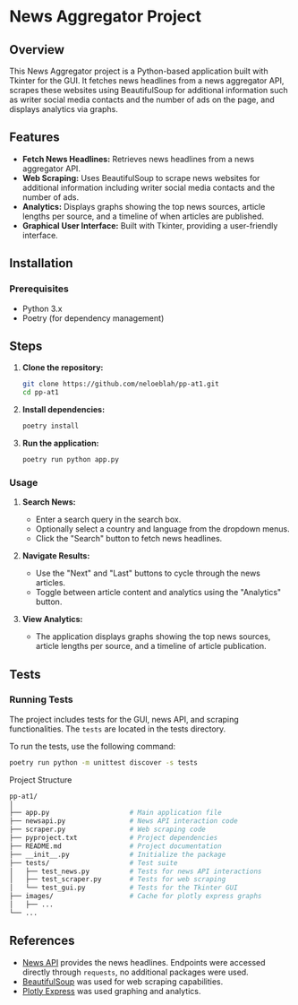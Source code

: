 # News Aggregator Project

## Overview

This News Aggregator project is a Python-based application built with Tkinter for the GUI. It fetches news headlines from a news aggregator API, scrapes these websites using BeautifulSoup for additional information such as writer social media contacts and the number of ads on the page, and displays analytics via graphs.

## Features

- **Fetch News Headlines:** Retrieves news headlines from a news aggregator API.
- **Web Scraping:** Uses BeautifulSoup to scrape news websites for additional information including writer social media contacts and the number of ads.
- **Analytics:** Displays graphs showing the top news sources, article lengths per source, and a timeline of when articles are published.
- **Graphical User Interface:** Built with Tkinter, providing a user-friendly interface.

## Installation

### Prerequisites

- Python 3.x
- Poetry (for dependency management)

## Steps

1. **Clone the repository:**
   ```sh
   git clone https://github.com/neloeblah/pp-at1.git
   cd pp-at1
   ```

2. **Install dependencies:**
   ```sh
   poetry install
   ```

3. **Run the application:**
   ```sh
   poetry run python app.py
   ```

### Usage

1. **Search News:**
    - Enter a search query in the search box.
    - Optionally select a country and language from the dropdown menus.
    - Click the "Search" button to fetch news headlines.

2. **Navigate Results:**
    - Use the "Next" and "Last" buttons to cycle through the news articles.
    - Toggle between article content and analytics using the "Analytics" button.

3. **View Analytics:**
    - The application displays graphs showing the top news sources, article lengths per source, and a timeline of article publication.

## Tests

### Running Tests
The project includes tests for the GUI, news API, and scraping functionalities. The `tests` are located in the tests directory.

To run the tests, use the following command:

```sh
poetry run python -m unittest discover -s tests
```

Project Structure
```graphql
pp-at1/
│
├── app.py                    # Main application file
├── newsapi.py                # News API interaction code
├── scraper.py                # Web scraping code
├── pyproject.txt             # Project dependencies
├── README.md                 # Project documentation
├── __init__.py               # Initialize the package
├── tests/                    # Test suite
│   ├── test_news.py          # Tests for news API interactions
│   ├── test_scraper.py       # Tests for web scraping
│   └── test_gui.py           # Tests for the Tkinter GUI
├── images/                   # Cache for plotly express graphs
│   ├── ... 
└── ...
```

## References 
- [News API](https://newsapi.org/)  provides the news headlines. Endpoints were accessed directly through `requests`, no additional packages were used.
- [BeautifulSoup](https://www.crummy.com/software/BeautifulSoup/) was used for web scraping capabilities.
- [Plotly Express](https://plotly.com/python/plotly-express/) was used graphing and analytics.
